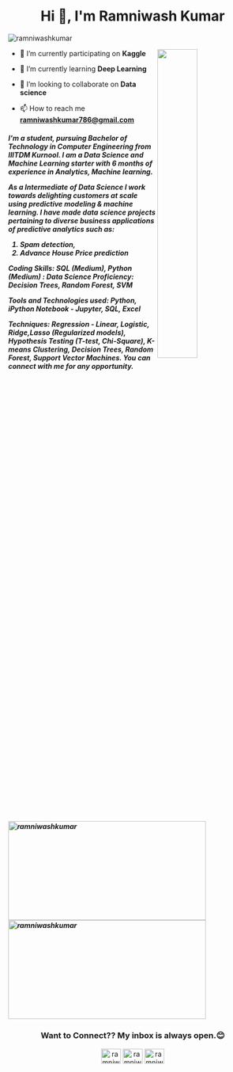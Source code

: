 <h1 align="center">Hi 👋, I'm Ramniwash Kumar</h1>
<p align="left"> <img src="https://komarev.com/ghpvc/?username=ramniwashkumar&label=Profile%20views&color=0e75b6&style=flat" alt="ramniwashkumar" /> </p>
<img align="right" width="40%" height"40%" src="./gif.gif">

- 🔭 I’m currently participating on **Kaggle**

- 🌱 I’m currently learning **Deep Learning**

- 👯 I’m looking to collaborate on **Data science**

- 📫 How to reach me **ramniwashkumar786@gmail.com**

<h5> I'm a student, pursuing Bachelor of Technology in Computer Engineering from IIITDM Kurnool. I am a Data Science and Machine Learning starter with 6 months of experience in Analytics, Machine learning.

As a Intermediate of Data Science I work towards delighting customers at scale using predictive modeling & machine learning. I have made data science projects pertaining to diverse business applications of predictive analytics such as:
1) Spam detection,
2) Advance House Price prediction

Coding Skills: SQL (Medium), Python (Medium) : Data Science Proficiency: Decision Trees, Random Forest, SVM

Tools and Technologies used: Python, iPython Notebook - Jupyter, SQL, Excel

Techniques: Regression - Linear, Logistic, Ridge,Lasso (Regularized models), Hypothesis Testing (T-test, Chi-Square), K-means Clustering, Decision Trees, Random Forest, Support Vector Machines. You can connect with me for any opportunity.<h5>
  
<p>

<p>
<p>&nbsp;<img align="center" height="200px" width="400px" float="left" src="https://github-readme-stats.vercel.app/api?username=ramniwashkumar&show_icons=true&locale=en&theme=radical" alt="ramniwashkumar" />&nbsp;&nbsp; <img align="center" height="200px" width="400px"  src="https://github-readme-streak-stats.herokuapp.com/?user=ramniwashkumar&theme=radical" alt="ramniwashkumar" /></p>
<p></p>
</p>


<h3 align="center">Want to Connect?? My inbox is always open.😊</h3>
<p align="center">
<a href="https://twitter.com/ramniwashkr" target="blank"><img align="center" src="https://raw.githubusercontent.com/rahuldkjain/github-profile-readme-generator/master/src/images/icons/Social/twitter.svg" alt="ramniwashkr" height="30" width="40" /></a>
<a href="https://linkedin.com/in/ramniwashkumar" target="blank"><img align="center" src="https://raw.githubusercontent.com/rahuldkjain/github-profile-readme-generator/master/src/images/icons/Social/linked-in-alt.svg" alt="ramniwashkumar" height="30" width="40" /></a>
<a href="https://instagram.com/ramniwashkumar786" target="blank"><img align="center" src="https://raw.githubusercontent.com/rahuldkjain/github-profile-readme-generator/master/src/images/icons/Social/instagram.svg" alt="ramniwashkumar786" height="30" width="40" /></a>
</p>
